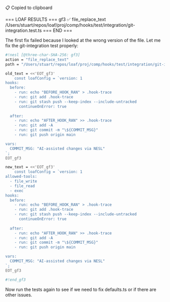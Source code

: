 📋 Copied to clipboard

=== LOAF RESULTS ===
gf3 ✅ file_replace_text /Users/stuart/repos/loaf/proj/comp/hooks/test/integration/git-integration.test.ts
=== END ===

The first fix failed because I looked at the wrong version of the file. Let me fix the git-integration test properly:

```sh nesl
#!nesl [@three-char-SHA-256: gf3]
action = "file_replace_text"
path = "/Users/stuart/repos/loaf/proj/comp/hooks/test/integration/git-integration.test.ts"

old_text = <<'EOT_gf3'
    const loafConfig = `version: 1
hooks:
  before:
    - run: echo "BEFORE_HOOK_RAN" > .hook-trace
    - run: git add .hook-trace
    - run: git stash push --keep-index --include-untracked
      continueOnError: true
      
  after:
    - run: echo "AFTER_HOOK_RAN" >> .hook-trace
    - run: git add -A
    - run: git commit -m "\${COMMIT_MSG}"
    - run: git push origin main

vars:
  COMMIT_MSG: "AI-assisted changes via NESL"
`;
EOT_gf3

new_text = <<'EOT_gf3'
    const loafConfig = `version: 1
allowed-tools:
  - file_write
  - file_read
  - exec
hooks:
  before:
    - run: echo "BEFORE_HOOK_RAN" > .hook-trace
    - run: git add .hook-trace
    - run: git stash push --keep-index --include-untracked
      continueOnError: true
      
  after:
    - run: echo "AFTER_HOOK_RAN" >> .hook-trace
    - run: git add -A
    - run: git commit -m "\${COMMIT_MSG}"
    - run: git push origin main

vars:
  COMMIT_MSG: "AI-assisted changes via NESL"
`;
EOT_gf3

#!end_gf3
```

Now run the tests again to see if we need to fix defaults.ts or if there are other issues.